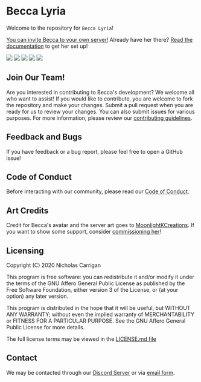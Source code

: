 # Becca Lyria

Welcome to the repository for `Becca Lyria`!

[You can invite Becca to your own server!](http://invite.beccalyria.com) Already have her there? [Read the documentation](https://www.beccalyria.com/discord-documentation) to get her set up!

![](https://img.shields.io/codeclimate/maintainability/BeccaLyria/discord-bot)
![](https://img.shields.io/codeclimate/issues/BeccaLyria/discord-bot)
![](https://img.shields.io/codeclimate/tech-debt/BeccaLyria/discord-bot)
![](https://img.shields.io/lgtm/alerts/github/BeccaLyria/discord-bot)
![](https://img.shields.io/lgtm/grade/javascript/github/BeccaLyria/discord-bot)

## Join Our Team!

Are you interested in contributing to Becca's development? We welcome all who want to assist! If you would like to contribute, you are welcome to fork the repository and make your changes. Submit a pull request when you are ready for us to review your changes. You can also submit issues for various purposes. For more information, please review our [contributing guidelines](./CONTRIBUTING.md).

## Feedback and Bugs

If you have feedback or a bug report, please feel free to open a GitHub issue!

## Code of Conduct

Before interacting with our community, please read our [Code of Conduct](CODE_OF_CONDUCT.md).

## Art Credits

Credit for Becca's avatar and the server art goes to [MoonlightKCreations](https://www.instagram.com/moonlightkcreations/). If you want to show some support, consider [commissioning her](https://meitanteimoonlight.wixsite.com/moonlightkcreations/commissions)!

## Licensing

Copyright (C) 2020 Nicholas Carrigan

This program is free software: you can redistribute it and/or modify it under the terms of the GNU Affero General Public License as published by the Free Software Foundation, either version 3 of the License, or (at your option) any later version.

This program is distributed in the hope that it will be useful, but WITHOUT ANY WARRANTY; without even the implied warranty of MERCHANTABILITY or FITNESS FOR A PARTICULAR PURPOSE.  See the GNU Affero General Public License for more details.

The full license terms may be viewed in the [LICENSE.md file](./LICENSE.md)

## Contact

We may be contacted through our [Discord Server](http://chat.nhcarrigan.com) or via [email form](https://contact.nhcarrigan.com).
